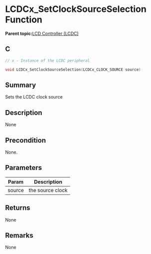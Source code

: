# LCDCx\_SetClockSourceSelection Function

**Parent topic:**[LCD Controller \(LCDC\)](GUID-6C399A67-3956-464B-9055-02C390FC3228.md)

## C

```c
// x - Instance of the LCDC peripheral

void LCDCx_SetClockSourceSelection(LCDCx_CLOCK_SOURCE source)
```

## Summary

Sets the LCDC clock source

## Description

None

## Precondition

None.

## Parameters

|Param|Description|
|-----|-----------|
|source|the source clock|

## Returns

None

## Remarks

None

